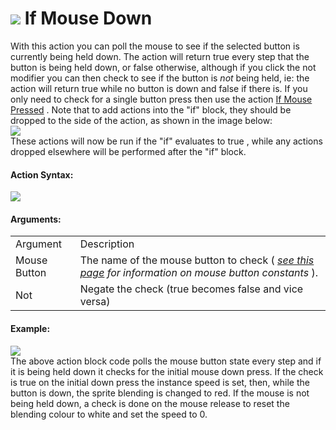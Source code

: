 #  ![](https://gms.magecorn.com/Manual/assets/Images/Scripting_Reference/Drag_And_Drop/Reference/Mouse_And_Keyboard/i_KeyboardMouse_Down.png) If Mouse Down

With this action you can poll the mouse to see if the selected button is
currently being held down. The action will return true every step that
the button is being held down, or false otherwise, although if you click
the not modifier you can then check to see if the button is *not* being
held, ie: the action will return true while no button is down and false
if there is. If you only need to check for a single button press then
use the action [If Mouse Pressed](If_Mouse_Pressed) . Note that to
add actions into the "if" block, they should be dropped to the side of
the action, as shown in the image below:  
![](https://gms.magecorn.com/Manual/assets/Images/Scripting_Reference/Drag_And_Drop/Reference/Mouse_And_Keyboard/a_If_Mouse_DownDrop.png)  
These actions will now be run if the "if" evaluates to true , while any
actions dropped elsewhere will be performed after the "if" block.

#### Action Syntax:

  
![](https://gms.magecorn.com/Manual/assets/Images/Scripting_Reference/Drag_And_Drop/Reference/Mouse_And_Keyboard/a_KeyboardMouse_Down.png)  

#### Arguments:

|              |                                                                                                                                                                                            |
|--------------|--------------------------------------------------------------------------------------------------------------------------------------------------------------------------------------------|
| Argument     | Description                                                                                                                                                                                |
| Mouse Button | The name of the mouse button to check ( *[see this page](../../../GameMaker_Language/GML_Reference/Game_Input/Mouse_Input/Mouse_Input)* *for information on mouse button constants* ). |
| Not          | Negate the check (true becomes false and vice versa)                                                                                                                                       |

#### Example:

  
![](https://gms.magecorn.com/Manual/assets/Images/Scripting_Reference/Drag_And_Drop/Reference/Mouse_And_Keyboard/e_KeyboardMouse_Down.png)  
The above action block code polls the mouse button state every step and
if it is being held down it checks for the initial mouse down press. If
the check is true on the initial down press the instance speed is set,
then, while the button is down, the sprite blending is changed to red.
If the mouse is not being held down, a check is done on the mouse
release to reset the blending colour to white and set the speed to 0.
